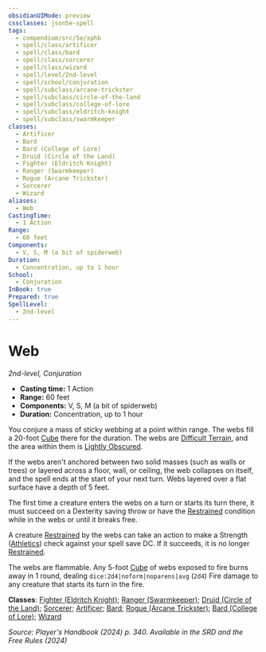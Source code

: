 ```yaml
---
obsidianUIMode: preview
cssclasses: json5e-spell
tags:
  - compendium/src/5e/xphb
  - spell/class/artificer
  - spell/class/bard
  - spell/class/sorcerer
  - spell/class/wizard
  - spell/level/2nd-level
  - spell/school/conjuration
  - spell/subclass/arcane-trickster
  - spell/subclass/circle-of-the-land
  - spell/subclass/college-of-lore
  - spell/subclass/eldritch-knight
  - spell/subclass/swarmkeeper
classes:
  - Artificer
  - Bard
  - Bard (College of Lore)
  - Druid (Circle of the Land)
  - Fighter (Eldritch Knight)
  - Ranger (Swarmkeeper)
  - Rogue (Arcane Trickster)
  - Sorcerer
  - Wizard
aliases:
  - Web
CastingTime:
  - 1 Action
Range:
  - 60 feet
Components:
  - V, S, M (a bit of spiderweb)
Duration:
  - Concentration, up to 1 hour
School:
  - Conjuration
InBook: true
Prepared: true
SpellLevel:
  - 2nd-level
---
```

# Web
*2nd-level, Conjuration*  


- **Casting time:** 1 Action
- **Range:** 60 feet
- **Components:** V, S, M (a bit of spiderweb)
- **Duration:** Concentration, up to 1 hour

You conjure a mass of sticky webbing at a point within range. The webs fill a 20-foot [Cube](/3-Mechanics/CLI/variant-rules/cube-area-of-effect-xphb.md) there for the duration. The webs are [Difficult Terrain](/3-Mechanics/CLI/variant-rules/difficult-terrain-xphb.md), and the area within them is [Lightly Obscured](/3-Mechanics/CLI/variant-rules/lightly-obscured-xphb.md).

If the webs aren't anchored between two solid masses (such as walls or trees) or layered across a floor, wall, or ceiling, the web collapses on itself, and the spell ends at the start of your next turn. Webs layered over a flat surface have a depth of 5 feet.

The first time a creature enters the webs on a turn or starts its turn there, it must succeed on a Dexterity saving throw or have the [Restrained](conditions.md#Restrained) condition while in the webs or until it breaks free.

A creature [Restrained](conditions.md#Restrained) by the webs can take an action to make a Strength ([Athletics](skills.md#Athletics)) check against your spell save DC. If it succeeds, it is no longer [Restrained](conditions.md#Restrained).

The webs are flammable. Any 5-foot [Cube](/3-Mechanics/CLI/variant-rules/cube-area-of-effect-xphb.md) of webs exposed to fire burns away in 1 round, dealing `dice:2d4|noform|noparens|avg` (`2d4`) Fire damage to any creature that starts its turn in the fire.

**Classes**: [Fighter (Eldritch Knight)](/3-Mechanics/CLI/lists/list-spells-classes-eldritch-knight-xphb.md "subclass=XPHB;class=XPHB"); [Ranger (Swarmkeeper)](/3-Mechanics/CLI/lists/list-spells-classes-swarmkeeper-tce.md "subclass=TCE;class=XPHB"); [Druid (Circle of the Land)](/3-Mechanics/CLI/lists/list-spells-classes-circle-of-the-land-xphb.md "subclass=XPHB;class=XPHB"); [Sorcerer](/3-Mechanics/CLI/lists/list-spells-classes-sorcerer.md); [Artificer](/3-Mechanics/CLI/lists/list-spells-classes-artificer.md); [Bard](/3-Mechanics/CLI/lists/list-spells-classes-bard.md); [Rogue (Arcane Trickster)](/3-Mechanics/CLI/lists/list-spells-classes-arcane-trickster-xphb.md "subclass=XPHB;class=XPHB"); [Bard (College of Lore)](/3-Mechanics/CLI/lists/list-spells-classes-college-of-lore-xphb.md "subclass=XPHB;class=XPHB"); [Wizard](/3-Mechanics/CLI/lists/list-spells-classes-wizard.md)

*Source: Player's Handbook (2024) p. 340. Available in the <span title='Systems Reference Document (5.2)'>SRD</span> and the Free Rules (2024)*